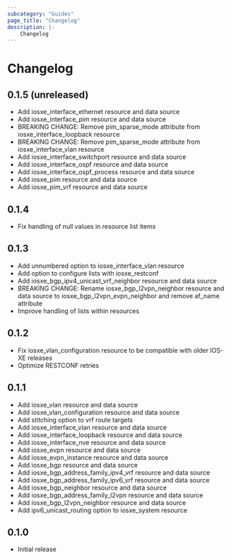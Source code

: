 ```yaml
---
subcategory: "Guides"
page_title: "Changelog"
description: |-
    Changelog
---
```


# Changelog

## 0.1.5 (unreleased)

- Add iosxe_interface_ethernet resource and data source
- Add iosxe_interface_pim resource and data source
- BREAKING CHANGE: Remove pim_sparse_mode attribute from iosxe_interface_loopback resource
- BREAKING CHANGE: Remove pim_sparse_mode attribute from iosxe_interface_vlan resource
- Add iosxe_interface_switchport resource and data source
- Add iosxe_interface_ospf resource and data source
- Add iosxe_interface_ospf_process resource and data source
- Add iosxe_pim resource and data source
- Add iosxe_pim_vrf resource and data source

## 0.1.4

- Fix handling of null values in resource list items

## 0.1.3

- Add unnumbered option to iosxe_interface_vlan resource
- Add option to configure lists with iosxe_restconf
- Add iosxe_bgp_ipv4_unicast_vrf_neighbor resource and data source
- BREAKING CHANGE: Rename iosxe_bgp_l2vpn_neighbor resource and data source to iosxe_bgp_l2vpn_evpn_neighbor and remove af_name attribute
- Improve handling of lists within resources

## 0.1.2

- Fix iosxe_vlan_configuration resource to be compatible with older IOS-XE releases
- Optimize RESTCONF retries

## 0.1.1

- Add iosxe_vlan resource and data source
- Add iosxe_vlan_configuration resource and data source
- Add stitching option to vrf route targets
- Add iosxe_interface_vlan resource and data source
- Add iosxe_interface_loopback resource and data source
- Add iosxe_interface_nve resource and data source
- Add iosxe_evpn resource and data source
- Add iosxe_evpn_instance resource and data source
- Add iosxe_bgp resource and data source
- Add iosxe_bgp_address_family_ipv4_vrf resource and data source
- Add iosxe_bgp_address_family_ipv6_vrf resource and data source
- Add iosxe_bgp_neighbor resource and data source
- Add iosxe_bgp_address_family_l2vpn resource and data source
- Add iosxe_bgp_l2vpn_neighbor resource and data source
- Add ipv6_unicast_routing option to iosxe_system resource

## 0.1.0

- Initial release

